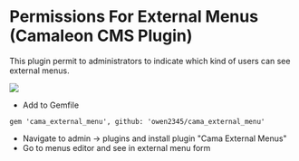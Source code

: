 # Permissions For External Menus (Camaleon CMS Plugin)
This plugin permit to administrators to indicate which kind of users can see external menus.

![](http://camaleon.tuzitio.com/media/132/cama_external_menus.png)
- Add to Gemfile  
```
gem 'cama_external_menu', github: 'owen2345/cama_external_menu'
```
- Navigate to admin -> plugins and install plugin "Cama External Menus"
- Go to menus editor and see in external menu form
